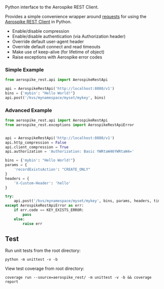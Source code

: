 Python interface to the Aerospike REST Client.

Provides a simple convenience wrapper around [requests](https://requests.readthedocs.io/en/master/) for using the [Aerospike REST Client](https://www.aerospike.com/docs/client/rest/index.html) in Python.

* Enable/disable compression
* Enable/disable authentication (via Authorization header)
* Override default user-agent header
* Override default connect and read timeouts
* Make use of keep-alive (for lifetime of object)
* Raise exceptions with Aerospike error codes


### Simple Example

```python
from aerospike_rest.api import AerospikeRestApi

api = AerospikeRestApi('http://localhost:8080/v1')
bins = {'mybin': "Hello World!"}
api.post('/kvs/mynamespace/myset/mykey', bins)
```

### Advanced Example

```python
from aerospike_rest.api import AerospikeRestApi
from aerospike_rest.exceptions import AerospikeRestApiError


api = AerospikeRestApi('http://localhost:8080/v1')
api.http_compression = False
api.client_compression = True
api.authorization = 'Authorization: Basic YWRtaW46YWRtaW4=' 

bins = {'mybin': "Hello World!"}
params = {
    'recordExistsAction': "CREATE_ONLY"
}
headers = {
    'X-Custom-Header': 'hello'
}

try:
    api.post('/kvs/mynamespace/myset/mykey', bins, params, headers, timeout=10)
except AerospikeRestApiError as err:
    if err.code == KEY_EXISTS_ERROR:
        pass
    else:
        raise err
```


Test
--------------------------------------------------------------------------------

Run unit tests from the root directory:

```
python -m unittest -v -b
```

View test coverage from root directory:

```
coverage run --source=aerospike_rest/ -m unittest -v -b && coverage report
```

